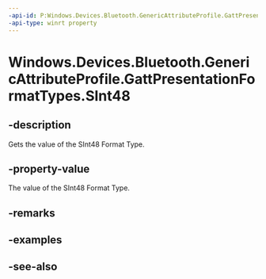 ----api-id: P:Windows.Devices.Bluetooth.GenericAttributeProfile.GattPresentationFormatTypes.SInt48
-api-type: winrt property
---<!-- Property syntaxpublic byte SInt48 { get; }--># Windows.Devices.Bluetooth.GenericAttributeProfile.GattPresentationFormatTypes.SInt48## -descriptionGets the value of the SInt48 Format Type.## -property-valueThe value of the SInt48 Format Type.## -remarks## -examples## -see-also